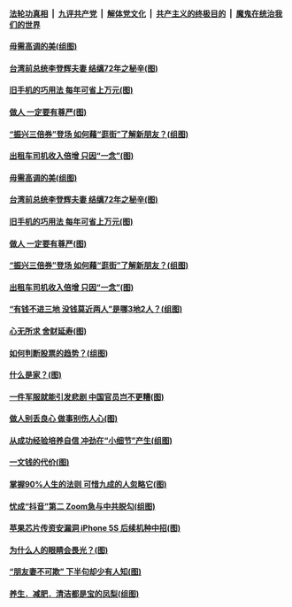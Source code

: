

####  [法轮功真相](../../../../basic/blob/master/README.md?t=08091802) &nbsp;|&nbsp; [九评共产党](../../../../9ping.md/blob/master/README.md?t=08091802) &nbsp;|&nbsp; [解体党文化](../../../../jtdwh.md/blob/master/README.md?t=08091802)  &nbsp;|&nbsp; [共产主义的终极目的](../../../../gczydzjmd.md/blob/master/README.md?t=08091802) &nbsp;|&nbsp; [魔鬼在统治我们的世界](../../../../mgztzwmdsj.md/blob/master/README.md?t=08091802) 

#### [毋需高调的美(组图)](../pages/p8/942282.md?t=08091802) 

#### [台湾前总统李登辉夫妻 结缡72年之秘辛(图)](../pages/p8/941993.md?t=08091802) 

#### [旧手机的巧用法 每年可省上万元(图)](../pages/p8/942110.md?t=08091802) 

#### [做人 一定要有尊严(图)](../pages/p8/942097.md?t=08091802) 

#### [“振兴三倍券”登场 如何藉“逛街”了解新朋友？(组图)](../pages/p8/942278.md?t=08091802) 

#### [出租车司机收入倍增 只因“一念”(图)](../pages/p8/942237.md?t=08091802) 

#### [毋需高调的美(组图)](../pages/p8/942282.md?t=08091802) 

#### [台湾前总统李登辉夫妻 结缡72年之秘辛(图)](../pages/p8/941993.md?t=08091802) 

#### [旧手机的巧用法 每年可省上万元(图)](../pages/p8/942110.md?t=08091802) 

#### [做人 一定要有尊严(图)](../pages/p8/942097.md?t=08091802) 

#### [“振兴三倍券”登场 如何藉“逛街”了解新朋友？(组图)](../pages/p8/942278.md?t=08091802) 

#### [出租车司机收入倍增 只因“一念”(图)](../pages/p8/942237.md?t=08091802) 

#### [“有钱不进三地 没钱莫近两人”是哪3地2人？(组图)](../pages/p8/941888.md?t=08091802) 

#### [心无所求 舍财延寿(图)](../pages/p8/942107.md?t=08091802) 

#### [如何判断股票的趋势？(组图)](../pages/p8/942162.md?t=08091802) 

#### [什么是家？(图)](../pages/p8/941997.md?t=08091802) 

#### [一件军服就能引发悲剧 中国官员岂不更糟(图)](../pages/p8/942086.md?t=08091802) 

#### [做人别丢良心 做事别伤人心(图)](../pages/p8/941902.md?t=08091802) 

#### [从成功经验培养自信 冲劲在“小细节”产生(组图)](../pages/p8/942041.md?t=08091802) 

#### [一文钱的代价(图)](../pages/p8/941910.md?t=08091802) 

#### [掌握90%人生的法则 可惜九成的人忽略它(图)](../pages/p8/942010.md?t=08091802) 

#### [忧成“抖音”第二 Zoom急与中共脱勾(组图)](../pages/p8/941975.md?t=08091802) 

#### [苹果芯片传资安漏洞 iPhone 5S 后续机种中招(图)](../pages/p8/941976.md?t=08091802) 

#### [为什么人的眼睛会畏光？(图)](../pages/p8/941901.md?t=08091802) 

#### [“朋友妻不可欺” 下半句却少有人知(图)](../pages/p8/941524.md?t=08091802) 

#### [养生．减肥．清洁都是宝的凤梨(组图)](../pages/p8/941661.md?t=08091802) 


